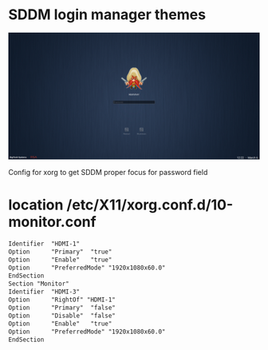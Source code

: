 # SDDM login manager themes 
![Image of Lockscreen](preview.png)

Config for xorg to get SDDM proper focus for password field
# location /etc/X11/xorg.conf.d/10-monitor.conf
``` Section "Monitor"
Identifier  "HDMI-1"
Option      "Primary"  "true"
Option      "Enable"   "true"
Option      "PreferredMode" "1920x1080x60.0"
EndSection
Section "Monitor"
Identifier  "HDMI-3"
Option      "RightOf" "HDMI-1"
Option      "Primary"  "false"
Option      "Disable"  "false"
Option      "Enable"   "true"
Option      "PreferredMode" "1920x1080x60.0"
EndSection
```
